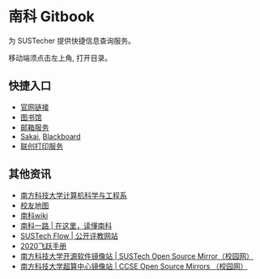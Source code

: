 # 南科 Gitbook

为 SUSTecher 提供快捷信息查询服务。

移动端须点击左上角, 打开目录。

## 快捷入口
* [官网链接](http://www.sustech.edu.cn/)
* [图书馆](https://lib.sustech.edu.cn/)
* [邮箱服务](http://www.sustech.edu.cn/mail/)
* [Sakai](http://sakai.sustech.edu.cn), [Blackboard](https://bb.sustech.edu.cn/)
* [联创打印服务](http://pms.sustech.edu.cn)

## 其他资讯
* [南方科技大学计算机科学与工程系](http://cse.sustech.edu.cn/)
* [校友地图](https://sustech-application.github.io/SUSTech-Alumni-Map/)
* [南科wiki](https://sustc.wiki)
* [南科一路 | 在这里，读懂南科](https://nanke.suste.ch)
* [SUSTech Flow | 公开评教网站](https://sustechflow.top/)
* [2020飞跃手册](https://sustech-application.github.io/2020-Fall/#/)
* [南方科技大学开源软件镜像站 | SUSTech Open Source Mirror（校园网）](https://mirrors.sustc.us/)
* [南方科技大学超算中心镜像站 | CCSE Open Source Mirrors （校园网）](https://mirrors.sustech.rocks/)